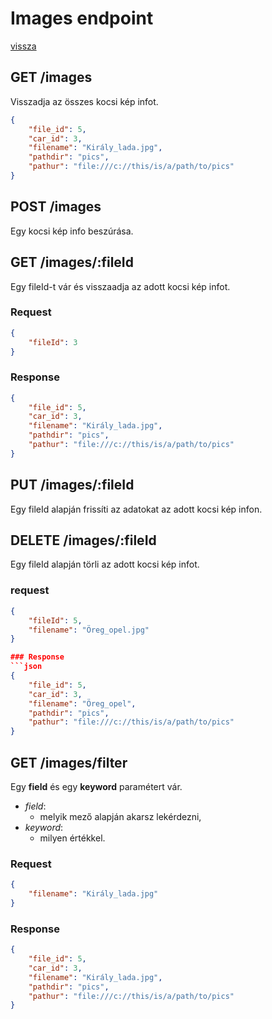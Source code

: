 # Images endpoint

[vissza](index.md)

## **GET** /images
Visszadja az összes kocsi kép infot.
	
```json
{
	"file_id": 5,
	"car_id": 3,
	"filename": "Király_lada.jpg",		
	"pathdir": "pics",
	"pathur": "file:///c://this/is/a/path/to/pics"
}
```

## **POST** /images
Egy kocsi kép info beszúrása.

## **GET** /images/:fileId
Egy fileId-t vár és visszaadja az adott kocsi kép infot.

### Request
```json
{
	"fileId": 3
}
```
### Response
```json
{
	"file_id": 5,
	"car_id": 3,
	"filename": "Király_lada.jpg",		
	"pathdir": "pics",
	"pathur": "file:///c://this/is/a/path/to/pics"
}
```

## **PUT** /images/:fileId
Egy fileId alapján frissíti az adatokat az adott kocsi kép infon.

## **DELETE** /images/:fileId
Egy fileId alapján törli az adott kocsi kép infot.

### request
```json
{
	"fileId": 5,
	"filename": "Öreg_opel.jpg"
}

### Response
```json
{
	"file_id": 5,
	"car_id": 3,
	"filename": "Öreg_opel",		
	"pathdir": "pics",
	"pathur": "file:///c://this/is/a/path/to/pics"
}
```

## **GET** /images/filter
Egy **field** és egy **keyword** paramétert vár.
* *field*: 
	* melyik mező alapján akarsz lekérdezni,
* *keyword*: 
	* milyen értékkel.

### Request
```json
{
	"filename": "Király_lada.jpg"
}
```
### Response
```json
{
	"file_id": 5,
	"car_id": 3,
	"filename": "Király_lada.jpg",		
	"pathdir": "pics",
	"pathur": "file:///c://this/is/a/path/to/pics"
}
```

